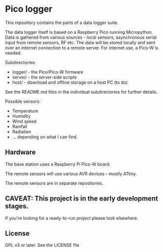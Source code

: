 # Pico logger

This repository contains the parts of a data logger suite.

The data logger itself is based on a Raspberry Pico running Micropython. Data is gathered
from various sources - local sensors, asynchronous serial input from remote sensors, RF etc.
The data will be stored locally and sent over an internet connection to a remote server.
For internet use, a Pico-W is needed.

Subdirectories:

* logger/ - the Pico/Pico-W firmware
* server/ - the server-side scripts
* host/ - download and offline storage on a host PC (to do)

See the README.md files in the individual subdirectories for further details.

Possible sensors:

* Temperature
* Humidity
* Wind speed
* Rainfall
* Radiation
* ... depending on what I can find.

## Hardware

The base station uses a Raspberry Pi Pico-W board.

The remote sensors will use various AVR devices - mostly ATtiny.

The remote sensors are in separate repositories.

## CAVEAT: This project is in the early development stages.
If you're looking for a ready-to-run project please look elsewhere.

## License

GPL v3 or later.  See the LICENSE file
